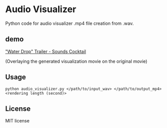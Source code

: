 # Audio Visualizer

Python code for audio visualizer .mp4 file creation from .wav.

## demo

["Water Drop" Trailer - Sounds Cocktail](https://youtu.be/Jfj2bUCi17I)

(Overlaying the generated visualization movie on the original movie)

## Usage

```
python audio_visualizer.py </path/to/input_wav> </path/to/output_mp4> <rendering length (second)>
```

## License

MIT license